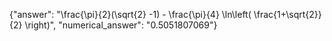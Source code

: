 {"answer": "\\frac{\\pi}{2}(\\sqrt{2} -1) - \\frac{\\pi}{4} \\ln\\left( \\frac{1+\\sqrt{2}}{2} \\right)", "numerical_answer": "0.5051807069"}